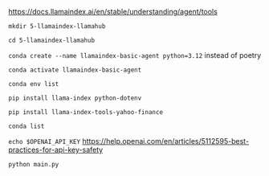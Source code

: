 https://docs.llamaindex.ai/en/stable/understanding/agent/tools

`mkdir 5-llamaindex-llamahub`

`cd 5-llamaindex-llamahub`

`conda create --name llamaindex-basic-agent python=3.12` instead of poetry

`conda activate llamaindex-basic-agent`

`conda env list`

`pip install llama-index python-dotenv`

`pip install llama-index-tools-yahoo-finance`

`conda list`

`echo $OPENAI_API_KEY` https://help.openai.com/en/articles/5112595-best-practices-for-api-key-safety 

`python main.py`
